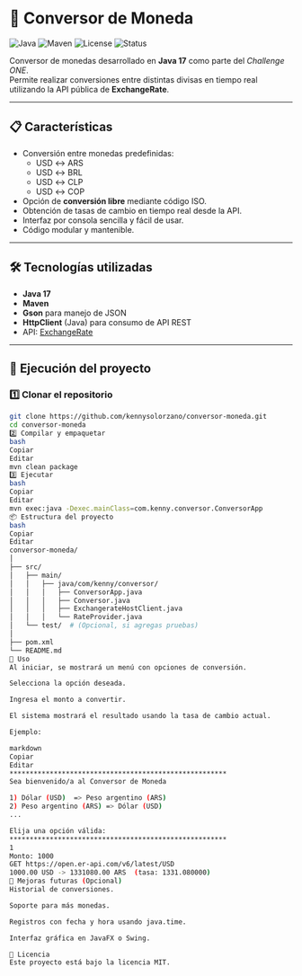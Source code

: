 # 💱 Conversor de Moneda

![Java](https://img.shields.io/badge/Java-17-blue?logo=java)
![Maven](https://img.shields.io/badge/Maven-3.9-orange?logo=apachemaven)
![License](https://img.shields.io/badge/License-MIT-green)
![Status](https://img.shields.io/badge/Status-Finalizado-brightgreen)

Conversor de monedas desarrollado en **Java 17** como parte del *Challenge ONE*.  
Permite realizar conversiones entre distintas divisas en tiempo real utilizando la API pública de **ExchangeRate**.

---

## 📋 Características

- Conversión entre monedas predefinidas:
  - USD ↔ ARS
  - USD ↔ BRL
  - USD ↔ CLP
  - USD ↔ COP
- Opción de **conversión libre** mediante código ISO.
- Obtención de tasas de cambio en tiempo real desde la API.
- Interfaz por consola sencilla y fácil de usar.
- Código modular y mantenible.

---

## 🛠️ Tecnologías utilizadas

- **Java 17**
- **Maven**
- **Gson** para manejo de JSON
- **HttpClient** (Java) para consumo de API REST
- API: [ExchangeRate](https://open.er-api.com/)

---

## 🚀 Ejecución del proyecto

### 1️⃣ Clonar el repositorio
```bash
git clone https://github.com/kennysolorzano/conversor-moneda.git
cd conversor-moneda
2️⃣ Compilar y empaquetar
bash
Copiar
Editar
mvn clean package
3️⃣ Ejecutar
bash
Copiar
Editar
mvn exec:java -Dexec.mainClass=com.kenny.conversor.ConversorApp
📦 Estructura del proyecto
bash
Copiar
Editar
conversor-moneda/
│
├── src/
│   ├── main/
│   │   ├── java/com/kenny/conversor/
│   │   │   ├── ConversorApp.java
│   │   │   ├── Conversor.java
│   │   │   ├── ExchangerateHostClient.java
│   │   │   └── RateProvider.java
│   └── test/  # (Opcional, si agregas pruebas)
│
├── pom.xml
└── README.md
📖 Uso
Al iniciar, se mostrará un menú con opciones de conversión.

Selecciona la opción deseada.

Ingresa el monto a convertir.

El sistema mostrará el resultado usando la tasa de cambio actual.

Ejemplo:

markdown
Copiar
Editar
******************************************************
Sea bienvenido/a al Conversor de Moneda

1) Dólar (USD)  => Peso argentino (ARS)
2) Peso argentino (ARS) => Dólar (USD)
...

Elija una opción válida:
******************************************************
1
Monto: 1000
GET https://open.er-api.com/v6/latest/USD
1000.00 USD -> 1331080.00 ARS  (tasa: 1331.080000)
📝 Mejoras futuras (Opcional)
Historial de conversiones.

Soporte para más monedas.

Registros con fecha y hora usando java.time.

Interfaz gráfica en JavaFX o Swing.

📄 Licencia
Este proyecto está bajo la licencia MIT.